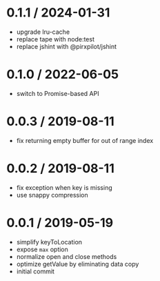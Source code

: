 
0.1.1 / 2024-01-31
==================

 * upgrade lru-cache
 * replace tape with node:test
 * replace jshint with @pirxpilot/jshint

0.1.0 / 2022-06-05
==================

 * switch to Promise-based API

0.0.3 / 2019-08-11
==================

 * fix returning empty buffer for out of range index

0.0.2 / 2019-08-11
==================

 * fix exception when key is missing
 * use snappy compression

0.0.1 / 2019-05-19
==================

 * simplify keyToLocation
 * expose `max` option
 * normalize open and close methods
 * optimize getValue by eliminating data copy
 * initial commit
